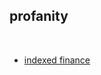 ## profanity

<br>

* [indexed finance](https://twitter.com/BlockSecTeam/status/1579514418731560961)
